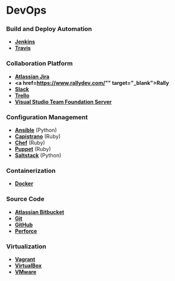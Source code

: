 # DevOps

### Build and Deploy Automation

- **<a href="https://jenkins.io/" target="_blank">Jenkins</a>**
- **<a href="https://travis-ci.org/" target="_blank">Travis</a>**

### Collaboration Platform

- **<a href="https://www.atlassian.com/software/jira" target="_blank">Atlassian Jira</a>**
- **<a href=https://www.rallydev.com/"" target="_blank">Rally</a>**
- **<a href="https://slack.com/" target="_blank">Slack</a>**
- **<a href="https://trello.com/" target="_blank">Trello</a>**
- **<a href="https://www.visualstudio.com/en-us/products/tfs-overview-vs.aspx" target="_blank">Visual Studio Team Foundation Server</a>**

### Configuration Management

- **<a href="https://www.ansible.com/" target="_blank">Ansible</a>** (Python)
- **<a href="http://capistranorb.com/" target="_blank">Capistrano</a>** (Ruby)
- **<a href="https://www.chef.io/chef/" target="_blank">Chef</a>** (Ruby)
- **<a href="https://puppet.com/" target="_blank">Puppet</a>** (Ruby)
- **<a href="https://saltstack.com/" target="_blank">Saltstack</a>** (Python)

### Containerization

- **<a href="https://www.docker.com/" target="_blank">Docker</a>**

### Source Code

- **<a href="https://bitbucket.org/" target="_blank">Atlassian Bitbucket</a>**
- **<a href="https://git-scm.com/" target="_blank">Git</a>**
- **<a href="https://github.com/" target="_blank">GitHub</a>**
- **<a href="https://www.perforce.com/" target="_blank">Perforce</a>**

### Virtualization

- **<a href="https://www.vagrantup.com/" target="_blank">Vagrant</a>**
- **<a href="https://www.virtualbox.org/" target="_blank">VirtualBox</a>**
- **<a href="http://www.vmware.com/" target="_blank">VMware</a>**
